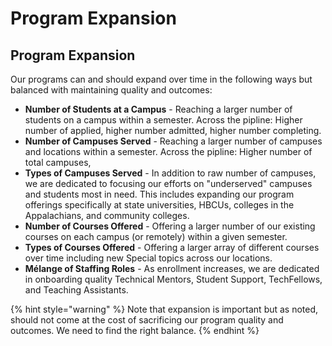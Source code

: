 # Program Expansion

## Program Expansion

Our programs can and should expand over time in the following ways but balanced with maintaining quality and outcomes:

* **Number of Students at a Campus** - Reaching a larger number of students on a campus within a semester. Across the pipline: Higher number of applied, higher number admitted, higher number completing.
* **Number of Campuses Served** - Reaching a larger number of campuses and locations within a semester. Across the pipline: Higher number of total campuses, 
* **Types of Campuses Served** - In addition to raw number of campuses, we are dedicated to focusing our efforts on "underserved" campuses and students most in need. This includes expanding our program offerings specifically at state universities, HBCUs, colleges in the Appalachians, and community colleges.
* **Number of Courses Offered** - Offering a larger number of our existing courses on each campus (or remotely) within a given semester. 
* **Types of Courses Offered** - Offering a larger array of different courses over time including new Special topics across our locations.
* **Mélange of Staffing Roles** - As enrollment increases, we are dedicated in onboarding quality Technical Mentors, Student Support, TechFellows, and Teaching Assistants. 

{% hint style="warning" %}
Note that expansion is important but as noted, should not come at the cost of sacrificing our program quality and outcomes. We need to find the right balance.
{% endhint %}
